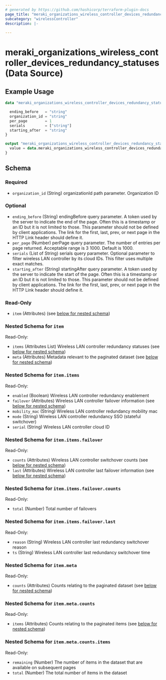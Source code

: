 ```yaml
---
# generated by https://github.com/hashicorp/terraform-plugin-docs
page_title: "meraki_organizations_wireless_controller_devices_redundancy_statuses Data Source - terraform-provider-meraki"
subcategory: "wirelessController"
description: |-
  
---
```


# meraki_organizations_wireless_controller_devices_redundancy_statuses (Data Source)



## Example Usage

```terraform
data "meraki_organizations_wireless_controller_devices_redundancy_statuses" "example" {

  ending_before   = "string"
  organization_id = "string"
  per_page        = 1
  serials         = ["string"]
  starting_after  = "string"
}

output "meraki_organizations_wireless_controller_devices_redundancy_statuses_example" {
  value = data.meraki_organizations_wireless_controller_devices_redundancy_statuses.example.item
}
```

<!-- schema generated by tfplugindocs -->
## Schema

### Required

- `organization_id` (String) organizationId path parameter. Organization ID

### Optional

- `ending_before` (String) endingBefore query parameter. A token used by the server to indicate the end of the page. Often this is a timestamp or an ID but it is not limited to those. This parameter should not be defined by client applications. The link for the first, last, prev, or next page in the HTTP Link header should define it.
- `per_page` (Number) perPage query parameter. The number of entries per page returned. Acceptable range is 3 1000. Default is 1000.
- `serials` (List of String) serials query parameter. Optional parameter to filter wireless LAN controller by its cloud IDs. This filter uses multiple exact matches.
- `starting_after` (String) startingAfter query parameter. A token used by the server to indicate the start of the page. Often this is a timestamp or an ID but it is not limited to those. This parameter should not be defined by client applications. The link for the first, last, prev, or next page in the HTTP Link header should define it.

### Read-Only

- `item` (Attributes) (see [below for nested schema](#nestedatt--item))

<a id="nestedatt--item"></a>
### Nested Schema for `item`

Read-Only:

- `items` (Attributes List) Wireless LAN controller redundancy statuses (see [below for nested schema](#nestedatt--item--items))
- `meta` (Attributes) Metadata relevant to the paginated dataset (see [below for nested schema](#nestedatt--item--meta))

<a id="nestedatt--item--items"></a>
### Nested Schema for `item.items`

Read-Only:

- `enabled` (Boolean) Wireless LAN controller redundancy enablement
- `failover` (Attributes) Wireless LAN controller failover information (see [below for nested schema](#nestedatt--item--items--failover))
- `mobility_mac` (String) Wireless LAN controller redundancy mobility mac
- `mode` (String) Wireless LAN controller redundancy SSO (stateful switchover)
- `serial` (String) Wireless LAN controller cloud ID

<a id="nestedatt--item--items--failover"></a>
### Nested Schema for `item.items.failover`

Read-Only:

- `counts` (Attributes) Wireless LAN controller switchover counts (see [below for nested schema](#nestedatt--item--items--failover--counts))
- `last` (Attributes) Wireless LAN controller last failover information (see [below for nested schema](#nestedatt--item--items--failover--last))

<a id="nestedatt--item--items--failover--counts"></a>
### Nested Schema for `item.items.failover.counts`

Read-Only:

- `total` (Number) Total number of failovers


<a id="nestedatt--item--items--failover--last"></a>
### Nested Schema for `item.items.failover.last`

Read-Only:

- `reason` (String) Wireless LAN controller last redundancy switchover reason
- `ts` (String) Wireless LAN controller last redundancy switchover time




<a id="nestedatt--item--meta"></a>
### Nested Schema for `item.meta`

Read-Only:

- `counts` (Attributes) Counts relating to the paginated dataset (see [below for nested schema](#nestedatt--item--meta--counts))

<a id="nestedatt--item--meta--counts"></a>
### Nested Schema for `item.meta.counts`

Read-Only:

- `items` (Attributes) Counts relating to the paginated items (see [below for nested schema](#nestedatt--item--meta--counts--items))

<a id="nestedatt--item--meta--counts--items"></a>
### Nested Schema for `item.meta.counts.items`

Read-Only:

- `remaining` (Number) The number of items in the dataset that are available on subsequent pages
- `total` (Number) The total number of items in the dataset
